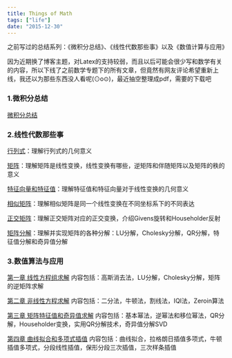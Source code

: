 ```yaml
---
title: Things of Math
tags: ["life"]
date: "2015-12-30"
---
```

之前写过的总结系列：《微积分总结》、《线性代数那些事》以及《数值计算与应用》 <!--more-->

因为近期换了博客主题，对Latex的支持较弱，而且以后可能会很少写和数学有关的内容，所以下线了之前数学专题下的所有文章，但竟然有网友评论希望重新上线，我还以为那些东西没人看呢(⊙o⊙)，最近抽空整理成pdf，需要的下载吧

### 1.微积分总结

[微积分总结](/files/calculus_summary.pdf)

### 2.线性代数那些事

[行列式](/files/LAS-1-Determinant---Hujiawei-Bujidao.pdf)：理解行列式的几何意义

[矩阵](/files/LAS-2-Matrix---Hujiawei-Bujidao.pdf)：理解矩阵是线性变换，线性变换有哪些，逆矩阵和伴随矩阵以及矩阵的秩的意义

[特征向量和特征值](/files/LAS-3-EigenVectors-and-Eigenvalues---Hujiawei-Bujidao.pdf)：理解特征值和特征向量对于线性变换的几何意义

[相似矩阵](/files/LAS-4-Similarity-Matrix---Hujiawei-Bujidao.pdf)：理解相似矩阵是同一个线性变换在不同坐标系下的不同表达

[正交矩阵](/files/LAS-5-Orthogonal-Matrix---Hujiawei-Bujidao.pdf)：理解正交矩阵对应的正交变换，介绍Givens旋转和Householder反射

[矩阵分解](/files/LAS-6-Matrix-Decomposition---Hujiawei-Bujidao.pdf)：理解并实现矩阵的各种分解：LU分解，Cholesky分解，QR分解，特征值分解和奇异值分解

### 3.数值算法与应用

[第一章 线性方程组求解](/files/nm-chapter1.pdf)
内容包括：高斯消去法，LU分解，Cholesky分解，矩阵的逆矩阵求解

[第二章 非线性方程求解](/files/nm-chapter2.pdf)
内容包括：二分法，牛顿法，割线法，IQI法，Zeroin算法

[第三章 矩阵特征值和奇异值求解](/files/nm-chapter3.pdf)
内容包括：基本幂法，逆幂法和移位幂法，QR分解，Householder变换，实用QR分解技术，奇异值分解SVD

[第四章 曲线拟合和多项式插值](/files/nm-chapter4.pdf)
内容包括：曲线拟合，拉格朗日插值多项式，牛顿插值多项式，分段线性插值，保形分段三次插值，三次样条插值
